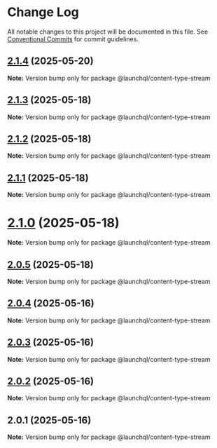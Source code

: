 # Change Log

All notable changes to this project will be documented in this file.
See [Conventional Commits](https://conventionalcommits.org) for commit guidelines.

## [2.1.4](https://github.com/launchql/launchql/compare/@launchql/content-type-stream@2.1.3...@launchql/content-type-stream@2.1.4) (2025-05-20)

**Note:** Version bump only for package @launchql/content-type-stream





## [2.1.3](https://github.com/launchql/launchql/compare/@launchql/content-type-stream@2.1.2...@launchql/content-type-stream@2.1.3) (2025-05-18)

**Note:** Version bump only for package @launchql/content-type-stream





## [2.1.2](https://github.com/launchql/launchql/compare/@launchql/content-type-stream@2.1.1...@launchql/content-type-stream@2.1.2) (2025-05-18)

**Note:** Version bump only for package @launchql/content-type-stream





## [2.1.1](https://github.com/launchql/launchql/compare/@launchql/content-type-stream@2.1.0...@launchql/content-type-stream@2.1.1) (2025-05-18)

**Note:** Version bump only for package @launchql/content-type-stream





# [2.1.0](https://github.com/launchql/launchql/compare/@launchql/content-type-stream@2.0.5...@launchql/content-type-stream@2.1.0) (2025-05-18)

**Note:** Version bump only for package @launchql/content-type-stream





## [2.0.5](https://github.com/launchql/launchql/compare/@launchql/content-type-stream@2.0.4...@launchql/content-type-stream@2.0.5) (2025-05-18)

**Note:** Version bump only for package @launchql/content-type-stream





## [2.0.4](https://github.com/launchql/launchql/compare/@launchql/content-type-stream@2.0.3...@launchql/content-type-stream@2.0.4) (2025-05-16)

**Note:** Version bump only for package @launchql/content-type-stream





## [2.0.3](https://github.com/launchql/launchql/compare/@launchql/content-type-stream@2.0.2...@launchql/content-type-stream@2.0.3) (2025-05-16)

**Note:** Version bump only for package @launchql/content-type-stream





## [2.0.2](https://github.com/launchql/launchql/compare/@launchql/content-type-stream@2.0.1...@launchql/content-type-stream@2.0.2) (2025-05-16)

**Note:** Version bump only for package @launchql/content-type-stream





## 2.0.1 (2025-05-16)

**Note:** Version bump only for package @launchql/content-type-stream
